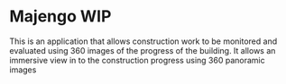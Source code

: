 # Majengo WIP

This is an application that allows construction work to be monitored and evaluated using 360 images of the progress of the building. It allows an immersive view in to the construction progress using 360 panoramic images
